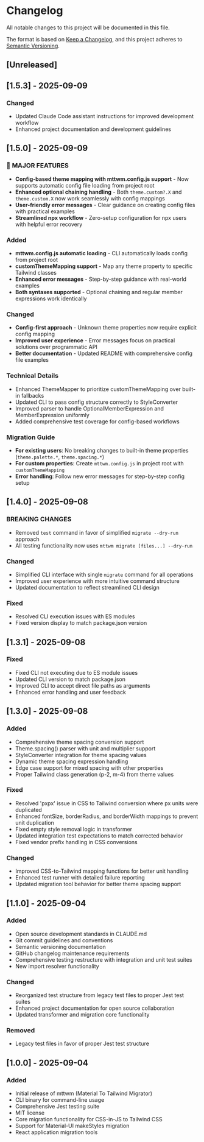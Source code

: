 # Changelog

All notable changes to this project will be documented in this file.

The format is based on [Keep a Changelog](https://keepachangelog.com/en/1.0.0/),
and this project adheres to [Semantic Versioning](https://semver.org/spec/v2.0.0.html).

## [Unreleased]

## [1.5.3] - 2025-09-09

### Changed
- Updated Claude Code assistant instructions for improved development workflow
- Enhanced project documentation and development guidelines

## [1.5.0] - 2025-09-09

### 🎯 **MAJOR FEATURES**
- **Config-based theme mapping with mttwm.config.js support** - Now supports automatic config file loading from project root
- **Enhanced optional chaining handling** - Both `theme.custom?.X` and `theme.custom.X` now work seamlessly with config mappings
- **User-friendly error messages** - Clear guidance on creating config files with practical examples
- **Streamlined npx workflow** - Zero-setup configuration for npx users with helpful error recovery

### Added
- **mttwm.config.js automatic loading** - CLI automatically loads config from project root
- **customThemeMapping support** - Map any theme property to specific Tailwind classes
- **Enhanced error messages** - Step-by-step guidance with real-world examples
- **Both syntaxes supported** - Optional chaining and regular member expressions work identically

### Changed
- **Config-first approach** - Unknown theme properties now require explicit config mapping
- **Improved user experience** - Error messages focus on practical solutions over programmatic API
- **Better documentation** - Updated README with comprehensive config file examples

### Technical Details
- Enhanced ThemeMapper to prioritize customThemeMapping over built-in fallbacks
- Updated CLI to pass config structure correctly to StyleConverter
- Improved parser to handle OptionalMemberExpression and MemberExpression uniformly
- Added comprehensive test coverage for config-based workflows

### Migration Guide
- **For existing users**: No breaking changes to built-in theme properties (`theme.palette.*`, `theme.spacing.*`)
- **For custom properties**: Create `mttwm.config.js` in project root with `customThemeMapping`
- **Error handling**: Follow new error messages for step-by-step config setup

## [1.4.0] - 2025-09-08

### BREAKING CHANGES
- Removed `test` command in favor of simplified `migrate --dry-run` approach
- All testing functionality now uses `mttwm migrate [files...] --dry-run`

### Changed  
- Simplified CLI interface with single `migrate` command for all operations
- Improved user experience with more intuitive command structure
- Updated documentation to reflect streamlined CLI design

### Fixed
- Resolved CLI execution issues with ES modules
- Fixed version display to match package.json version

## [1.3.1] - 2025-09-08

### Fixed
- Fixed CLI not executing due to ES module issues
- Updated CLI version to match package.json
- Improved CLI to accept direct file paths as arguments
- Enhanced error handling and user feedback

## [1.3.0] - 2025-09-08

### Added
- Comprehensive theme spacing conversion support
- Theme.spacing() parser with unit and multiplier support
- StyleConverter integration for theme spacing values
- Dynamic theme spacing expression handling
- Edge case support for mixed spacing with other properties
- Proper Tailwind class generation (p-2, m-4) from theme values

### Fixed
- Resolved 'pxpx' issue in CSS to Tailwind conversion where px units were duplicated
- Enhanced fontSize, borderRadius, and borderWidth mappings to prevent unit duplication
- Fixed empty style removal logic in transformer
- Updated integration test expectations to match corrected behavior
- Fixed vendor prefix handling in CSS conversions

### Changed
- Improved CSS-to-Tailwind mapping functions for better unit handling
- Enhanced test runner with detailed failure reporting
- Updated migration tool behavior for better theme spacing support

## [1.1.0] - 2025-09-04

### Added
- Open source development standards in CLAUDE.md
- Git commit guidelines and conventions
- Semantic versioning documentation
- GitHub changelog maintenance requirements
- Comprehensive testing restructure with integration and unit test suites
- New import resolver functionality

### Changed
- Reorganized test structure from legacy test files to proper Jest test suites
- Enhanced project documentation for open source collaboration
- Updated transformer and migration core functionality

### Removed
- Legacy test files in favor of proper Jest test structure

## [1.0.0] - 2025-09-04

### Added
- Initial release of mttwm (Material To Tailwind Migrator)
- CLI binary for command-line usage
- Comprehensive Jest testing suite
- MIT license
- Core migration functionality for CSS-in-JS to Tailwind CSS
- Support for Material-UI makeStyles migration
- React application migration tools